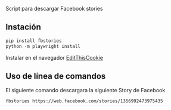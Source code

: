 
Script para descargar Facebook stories 

## Instación

```python
pip install fbstories
python -m playwright install
```

Instalar en el navegador [EditThisCookie](https://chrome.google.com/webstore/detail/editthiscookie/fngmhnnpilhplaeedifhccceomclgfbg) 

## Uso de línea de comandos
El siguiente comando descargara la siguiente Story de Facebook
```shell
fbstories https://web.facebook.com/stories/1356992473975435
```









